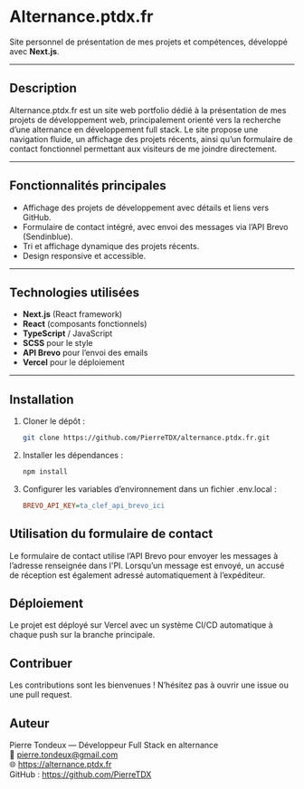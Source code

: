 # Alternance.ptdx.fr

Site personnel de présentation de mes projets et compétences, développé avec **Next.js**.

---

## Description

Alternance.ptdx.fr est un site web portfolio dédié à la présentation de mes projets de développement web, principalement orienté vers la recherche d’une alternance en développement full stack. Le site propose une navigation fluide, un affichage des projets récents, ainsi qu’un formulaire de contact fonctionnel permettant aux visiteurs de me joindre directement.

---

## Fonctionnalités principales

- Affichage des projets de développement avec détails et liens vers GitHub.
- Formulaire de contact intégré, avec envoi des messages via l’API Brevo (Sendinblue).
- Tri et affichage dynamique des projets récents.
- Design responsive et accessible.

---

## Technologies utilisées

- **Next.js** (React framework)
- **React** (composants fonctionnels)
- **TypeScript** / JavaScript
- **SCSS** pour le style
- **API Brevo** pour l’envoi des emails
- **Vercel** pour le déploiement

---

## Installation

1. Cloner le dépôt :  
   ```bash
   git clone https://github.com/PierreTDX/alternance.ptdx.fr.git

2. Installer les dépendances :  
   ```bash
   npm install

3. Configurer les variables d’environnement dans un fichier .env.local :  
   ```ini
   BREVO_API_KEY=ta_clef_api_brevo_ici

## Utilisation du formulaire de contact

Le formulaire de contact utilise l’API Brevo pour envoyer les messages à l’adresse renseignée dans l'PI. Lorsqu’un message est envoyé, un accusé de réception est également adressé automatiquement à l’expéditeur.

## Déploiement

Le projet est déployé sur Vercel avec un système CI/CD automatique à chaque push sur la branche principale.

## Contribuer

Les contributions sont les bienvenues !
N’hésitez pas à ouvrir une issue ou une pull request.

## Auteur

Pierre Tondeux — Développeur Full Stack en alternance  
📧 pierre.tondeux@gmail.com  
🌐 https://alternance.ptdx.fr  
GitHub : https://github.com/PierreTDX